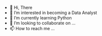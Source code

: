 - 👋 Hi, There
- 👀 I’m interested in becoming a Data Analyst
- 🌱 I’m currently learning Python
- 💞️ I’m looking to collaborate on ...
- 📫 How to reach me ...

<!---
Alishershob/Alishershob is a ✨ special ✨ repository because its `README.md` (this file) appears on your GitHub profile.
You can click the Preview link to take a look at your changes.
--->
